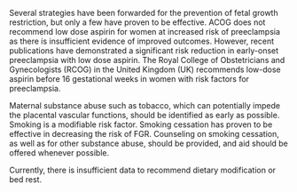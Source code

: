 Several strategies have been forwarded for the prevention of fetal growth restriction, but only a few have proven to be effective. ACOG does not recommend low dose aspirin for women at increased risk of preeclampsia as there is insufficient evidence of improved outcomes. However, recent publications have demonstrated a significant risk reduction in early-onset preeclampsia with low dose aspirin. The Royal College of Obstetricians and Gynecologists (RCOG) in the United Kingdom (UK) recommends low-dose aspirin before 16 gestational weeks in women with risk factors for preeclampsia.

Maternal substance abuse such as tobacco, which can potentially impede the placental vascular functions, should be identified as early as possible. Smoking is a modifiable risk factor. Smoking cessation has proven to be effective in decreasing the risk of FGR. Counseling on smoking cessation, as well as for other substance abuse, should be provided, and aid should be offered whenever possible.

Currently, there is insufficient data to recommend dietary modification or bed rest.